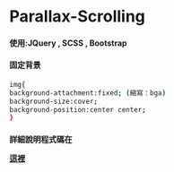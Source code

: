 # Parallax-Scrolling
<h4>使用:JQuery , SCSS , Bootstrap</h4>

<h4>固定背景</h4>

```bash
img{
background-attachment:fixed; (縮寫：bga)
background-size:cover;
background-position:center center;
}
```
<h4>詳細說明程式碼在
  
  [這裡](https://github.com/janlin002/draft/tree/master/ps)</h4>
